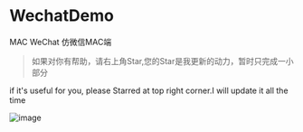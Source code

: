 # WechatDemo
MAC WeChat 仿微信MAC端 
>如果对你有帮助，请右上角Star,您的Star是我更新的动力，暂时只完成一小部分

if it's useful for you, please Starred at top right corner.I will update it all the time

![image](https://github.com/shibiao/WechatDemo/blob/master/QQ20170104-0.png)
